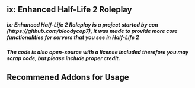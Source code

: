 <h2>ix: Enhanced Half-Life 2 Roleplay</h2>
<h5>ix: Enhanced Half-Life 2 Roleplay is a project started by eon (https://github.com/bloodycop7), it was made to provide more core functionalities for servers that you see in Half-Life 2</h5>
<h5>The code is also open-source with a license included therefore you may scrap code, but please include proper credit.</h5>

<h2>Recommened Addons for Usage</h2>
<https://steamcommunity.com/sharedfiles/filedetails/?id=2665902404>
